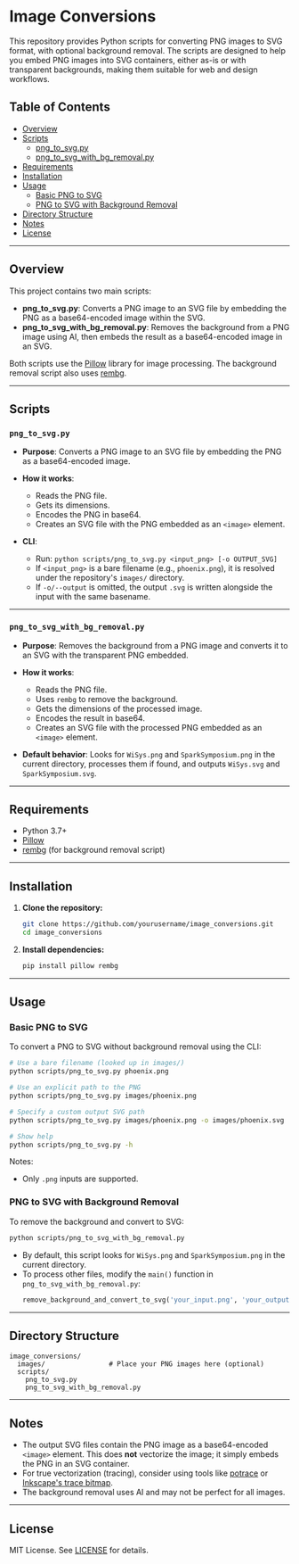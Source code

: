 # Image Conversions

This repository provides Python scripts for converting PNG images to SVG format, with optional background removal. The scripts are designed to help you embed PNG images into SVG containers, either as-is or with transparent backgrounds, making them suitable for web and design workflows.

## Table of Contents

- [Overview](#overview)
- [Scripts](#scripts)
  - [png_to_svg.py](#png_to_svgpy)
  - [png_to_svg_with_bg_removal.py](#png_to_svg_with_bg_removalpy)
- [Requirements](#requirements)
- [Installation](#installation)
- [Usage](#usage)
  - [Basic PNG to SVG](#basic-png-to-svg)
  - [PNG to SVG with Background Removal](#png-to-svg-with-background-removal)
- [Directory Structure](#directory-structure)
- [Notes](#notes)
- [License](#license)

---

## Overview

This project contains two main scripts:

- **png_to_svg.py**: Converts a PNG image to an SVG file by embedding the PNG as a base64-encoded image within the SVG.
- **png_to_svg_with_bg_removal.py**: Removes the background from a PNG image using AI, then embeds the result as a base64-encoded image in an SVG.

Both scripts use the [Pillow](https://python-pillow.org/) library for image processing. The background removal script also uses [rembg](https://github.com/danielgatis/rembg).

---

## Scripts

### `png_to_svg.py`

- **Purpose**: Converts a PNG image to an SVG file by embedding the PNG as a base64-encoded image.
- **How it works**:
  - Reads the PNG file.
  - Gets its dimensions.
  - Encodes the PNG in base64.
  - Creates an SVG file with the PNG embedded as an `<image>` element.

- **CLI**:
  - Run: `python scripts/png_to_svg.py <input_png> [-o OUTPUT_SVG]`
  - If `<input_png>` is a bare filename (e.g., `phoenix.png`), it is resolved under the repository's `images/` directory.
  - If `-o/--output` is omitted, the output `.svg` is written alongside the input with the same basename.

---

### `png_to_svg_with_bg_removal.py`

- **Purpose**: Removes the background from a PNG image and converts it to an SVG with the transparent PNG embedded.
- **How it works**:
  - Reads the PNG file.
  - Uses `rembg` to remove the background.
  - Gets the dimensions of the processed image.
  - Encodes the result in base64.
  - Creates an SVG file with the processed PNG embedded as an `<image>` element.

- **Default behavior**: Looks for `WiSys.png` and `SparkSymposium.png` in the current directory, processes them if found, and outputs `WiSys.svg` and `SparkSymposium.svg`.

---

## Requirements

- Python 3.7+
- [Pillow](https://python-pillow.org/)
- [rembg](https://github.com/danielgatis/rembg) (for background removal script)

---

## Installation

1. **Clone the repository:**
   ```bash
   git clone https://github.com/yourusername/image_conversions.git
   cd image_conversions
   ```

2. **Install dependencies:**
   ```bash
   pip install pillow rembg
   ```

---

## Usage

### Basic PNG to SVG

To convert a PNG to SVG without background removal using the CLI:

```bash
# Use a bare filename (looked up in images/)
python scripts/png_to_svg.py phoenix.png

# Use an explicit path to the PNG
python scripts/png_to_svg.py images/phoenix.png

# Specify a custom output SVG path
python scripts/png_to_svg.py images/phoenix.png -o images/phoenix.svg

# Show help
python scripts/png_to_svg.py -h
```

Notes:
- Only `.png` inputs are supported.

### PNG to SVG with Background Removal

To remove the background and convert to SVG:

```bash
python scripts/png_to_svg_with_bg_removal.py
```

- By default, this script looks for `WiSys.png` and `SparkSymposium.png` in the current directory.
- To process other files, modify the `main()` function in `png_to_svg_with_bg_removal.py`:
  ```python
  remove_background_and_convert_to_svg('your_input.png', 'your_output.svg')
  ```

---

## Directory Structure

```
image_conversions/
  images/                # Place your PNG images here (optional)
  scripts/
    png_to_svg.py
    png_to_svg_with_bg_removal.py
```

---

## Notes

- The output SVG files contain the PNG image as a base64-encoded `<image>` element. This does **not** vectorize the image; it simply embeds the PNG in an SVG container.
- For true vectorization (tracing), consider using tools like [potrace](http://potrace.sourceforge.net/) or [Inkscape's trace bitmap](https://inkscape.org/doc/tutorials/tracing/tutorial-tracing.html).
- The background removal uses AI and may not be perfect for all images.

---

## License

MIT License. See [LICENSE](LICENSE) for details.
